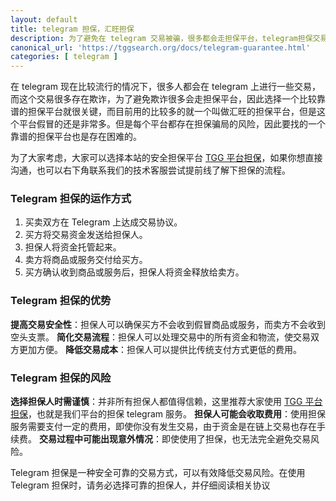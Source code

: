 ```yaml
---
layout: default
title: telegram 担保，汇旺担保
description: 为了避免在 telegram 交易被骗，很多都会走担保平台，telegram担保交易，是一种在 Telegram 平台上进行交易时使用的安全机制。它由第三方担保人进行管理，旨在确保交易双方都能履行各自的义务。
canonical_url: 'https://tggsearch.org/docs/telegram-guarantee.html'
categories: [ telegram ]
---
```

在 telegram 现在比较流行的情况下，很多人都会在 telegram 上进行一些交易，而这个交易很多存在欺诈，为了避免欺诈很多会走担保平台，因此选择一个比较靠谱的担保平台就很关键，而目前用的比较多的就一个叫做汇旺的担保平台，但是这个平台假冒的还是非常多。但是每个平台都存在担保骗局的风险，因此要找的一个靠谱的担保平台也是存在困难的。

为了大家考虑，大家可以选择本站的安全担保平台 [TGG 平台担保](./302.html?target=https://t.me/tggexchange)，如果你想直接沟通，也可以右下角联系我们的技术客服尝试提前线了解下担保的流程。

### Telegram 担保的运作方式
1. 买卖双方在 Telegram 上达成交易协议。
2. 买方将交易资金发送给担保人。
3. 担保人将资金托管起来。
4. 卖方将商品或服务交付给买方。
5. 买方确认收到商品或服务后，担保人将资金释放给卖方。

### Telegram 担保的优势
**提高交易安全性**：担保人可以确保买方不会收到假冒商品或服务，而卖方不会收到空头支票。
**简化交易流程**：担保人可以处理交易中的所有资金和物流，使交易双方更加方便。
**降低交易成本**：担保人可以提供比传统支付方式更低的费用。

### Telegram 担保的风险
**选择担保人时需谨慎**：并非所有担保人都值得信赖，这里推荐大家使用 [TGG 平台担保](./302.html?target=https://t.me/tggexchange)，也就是我们平台的担保 telegram 服务。
**担保人可能会收取费用**：使用担保服务需要支付一定的费用，即使你没有发生交易，由于资金是在链上交易也存在手续费。
**交易过程中可能出现意外情况**：即使使用了担保，也无法完全避免交易风险。

Telegram 担保是一种安全可靠的交易方式，可以有效降低交易风险。在使用 Telegram 担保时，请务必选择可靠的担保人，并仔细阅读相关协议



